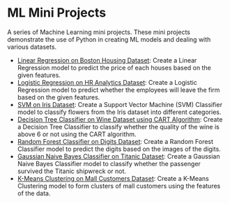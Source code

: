 # ML Mini Projects
A series of Machine Learning mini projects. These mini projects demonstrate the use of Python in creating ML models and dealing with various datasets.
- [Linear Regression on Boston Housing Dataset](https://nbviewer.jupyter.org/github/richardcsuwandi/ml-mini-projects/blob/master/Linear%20Regression%20on%20Boston%20Housing%20Dataset.ipynb): Create a Linear Regression model to predict the price of each houses based on the given features.
- [Logistic Regression on HR Analytics Dataset](https://github.com/richardcsuwandi/ml-mini-projects/blob/master/Logistic%20Regression%20on%20HR%20Analytics%20Dataset.ipynb): Create a Logistic Regression model to predict whether the employees will leave the firm based on the given features.
- [SVM on Iris Dataset](https://github.com/richardcsuwandi/ml-mini-projects/blob/master/SVM%20on%20Iris%20Dataset.ipynb): Create a Support Vector Machine (SVM) Classifier model to classify flowers from the Iris dataset into different categories.
- [Decision Tree Classifier on Wine Dataset using CART Algorithm](https://github.com/richardcsuwandi/ml-mini-projects/blob/master/Decision%20Tree%20Classifier%20on%20Wine%20Dataset%20using%20CART%20Algorithm.ipynb): Create a Decision Tree Classifier to classify whether the quality of the wine is above 6 or not using the CART algorithm.
- [Random Forest Classifier on Digits Dataset](https://github.com/richardcsuwandi/ml-mini-projects/blob/master/Random%20Forest%20Classifier%20on%20Digits%20Dataset.ipynb): Create a Random Forest Classifier model to predict the digits based on the images of the digits.
- [Gaussian Naive Bayes Classifier on Titanic Dataset](https://github.com/richardcsuwandi/ml-mini-projects/blob/master/Gaussian%20Naive%20Bayes%20Classifier%20on%20Titanic%20Dataset.ipynb): Create a Gaussian Naive Bayes Classifier model to classify whether the passenger survived the Titanic shipwreck or not.
- [K-Means Clustering on Mall Customers Dataset](https://github.com/richardcsuwandi/ml-mini-projects/blob/master/K-Means%20Clustering%20on%20Mall%20Customers%20Dataset.ipynb): Create a K-Means Clustering model to form clusters of mall customers using the features of the data.
